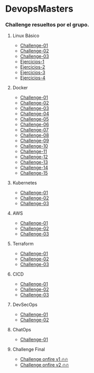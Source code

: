 # DevopsMasters

### Challenge resueltos por el grupo.

    
  1. Linux Básico 
        * [Challenge-01](./CLASE-02-LINUX-BASH/Reto1-OK.md) 
        * [Challenge-02](./CLASE-02-LINUX-BASH/Reto2-OK.md)
        * [Challenge-03](./CLASE-02-LINUX-BASH/Reto3-OK.md)
        * [Ejercicios-1]()
        * [Ejercicios-2]()  
        * [Ejercicios-3]()  
        * [Ejercicios-4]()    

  1. Docker
        * [Challenge-01]() 
        * [Challenge-02]() 
        * [Challenge-03]()   
        * [Challenge-04]() 
        * [Challenge-05]()
        * [Challenge-06]()    
        * [Challenge-07]() 
        * [Challenge-08]() 
        * [Challenge-09]()   
        * [Challenge-10]() 
        * [Challenge-11]()
        * [Challenge-12]()  
        * [Challenge-13]() 
        * [Challenge-14]()   
        * [Challenge-15]()             
  1. Kubernetes 
        * [Challenge-01]() 
        * [Challenge-02]()
        * [Challenge-03]()              

  1. AWS
        * [Challenge-01]() 
        * [Challenge-02]()
        * [Challenge-03]()   

  1. Terraform
        * [Challenge-01]() 
        * [Challenge-02]()
        * [Challenge-03]()   

  1. CICD
        * [Challenge-01]() 
        * [Challenge-02]()
        * [Challenge-03]() 

  1. DevSecOps
        * [Challenge-01]()
        * [Challenge-02]()   

  1. ChatOps
        * [Challenge-01]() 


  1. Challenge Final
        * [Challenge onfire v1 🔥🔥]()
        * [Challenge onfire v2 🔥🔥]()
